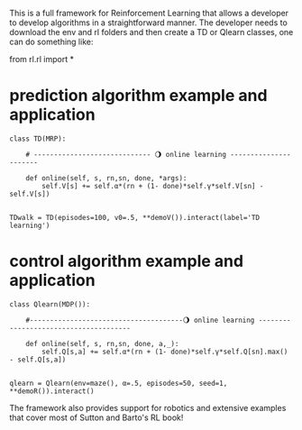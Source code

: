 This is a full framework for Reinforcement Learning that allows a developer to develop algorithms in a straightforward manner.
The developer needs to download the env and rl folders and then create a TD or Qlearn classes, one can do something like:

from rl.rl import *

# prediction algorithm example and application

```
class TD(MRP):

    # ----------------------------- 🌖 online learning ----------------------    
    
    def online(self, s, rn,sn, done, *args): 
        self.V[s] += self.α*(rn + (1- done)*self.γ*self.V[sn] - self.V[s])


TDwalk = TD(episodes=100, v0=.5, **demoV()).interact(label='TD learning')
```




# control algorithm example and application
```
class Qlearn(MDP()):

    #--------------------------------------🌖 online learning --------------------------------------
    
    def online(self, s, rn,sn, done, a,_):
        self.Q[s,a] += self.α*(rn + (1- done)*self.γ*self.Q[sn].max() - self.Q[s,a])


qlearn = Qlearn(env=maze(), α=.5, episodes=50, seed=1, **demoR()).interact()
```
The framework also provides support for robotics and extensive examples that cover most of Sutton and Barto's RL book!
